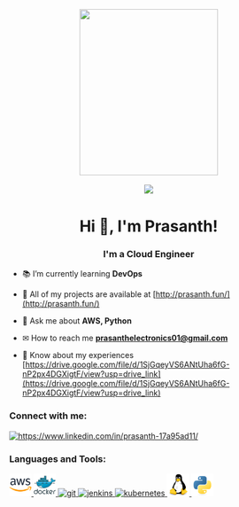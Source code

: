 <center>
<img src="https://github.com/user-attachments/assets/ea8c4762-6347-4c0f-b062-ad7abf99b8da" height="300" width="250" >
</center>
<p style="text-align:center;"> 
<img src="![image](https://github.com/user-attachments/assets/8c0ee4f7-cae3-4aa3-8414-a39270836be1)">
</p>


<h1 align="center">Hi 👋, I'm Prasanth!</h1>
<h3 align="center">I'm a Cloud Engineer</h3>

- 📚 I’m currently learning **DevOps**

- 🚀 All of my projects are available at [http://prasanth.fun/](http://prasanth.fun/)

- 💬 Ask me about **AWS, Python**

- ✉ How to reach me **prasanthelectronics01@gmail.com**

- 📄 Know about my experiences [https://drive.google.com/file/d/1SjGqeyVS6ANtUha6fG-nP2px4DGXigtF/view?usp=drive_link](https://drive.google.com/file/d/1SjGqeyVS6ANtUha6fG-nP2px4DGXigtF/view?usp=drive_link)

<h3 align="left">Connect with me:</h3>
<p align="left">
<a href="https://www.linkedin.com/in/prasanth-17a95ad11/" target="blank"><img align="center" src="https://raw.githubusercontent.com/rahuldkjain/github-profile-readme-generator/master/src/images/icons/Social/linked-in-alt.svg" alt="https://www.linkedin.com/in/prasanth-17a95ad11/" height="30" width="40" /></a>
</p>

<h3 align="left">Languages and Tools:</h3>
<p align="left"> <a href="https://aws.amazon.com" target="_blank" rel="noreferrer"> <img src="https://raw.githubusercontent.com/devicons/devicon/master/icons/amazonwebservices/amazonwebservices-original-wordmark.svg" alt="aws" width="40" height="40"/> </a> <a href="https://www.docker.com/" target="_blank" rel="noreferrer"> <img src="https://raw.githubusercontent.com/devicons/devicon/master/icons/docker/docker-original-wordmark.svg" alt="docker" width="40" height="40"/> </a> <a href="https://git-scm.com/" target="_blank" rel="noreferrer"> <img src="https://www.vectorlogo.zone/logos/git-scm/git-scm-icon.svg" alt="git" width="40" height="40"/> </a> <a href="https://www.jenkins.io" target="_blank" rel="noreferrer"> <img src="https://www.vectorlogo.zone/logos/jenkins/jenkins-icon.svg" alt="jenkins" width="40" height="40"/> </a> <a href="https://kubernetes.io" target="_blank" rel="noreferrer"> <img src="https://www.vectorlogo.zone/logos/kubernetes/kubernetes-icon.svg" alt="kubernetes" width="40" height="40"/> </a> <a href="https://www.linux.org/" target="_blank" rel="noreferrer"> <img src="https://raw.githubusercontent.com/devicons/devicon/master/icons/linux/linux-original.svg" alt="linux" width="40" height="40"/> </a> <a href="https://www.python.org" target="_blank" rel="noreferrer"> <img src="https://raw.githubusercontent.com/devicons/devicon/master/icons/python/python-original.svg" alt="python" width="40" height="40"/> </a> </p>
